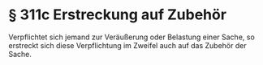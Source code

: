 # § 311c Erstreckung auf Zubehör
Verpflichtet sich jemand zur Veräußerung oder Belastung einer Sache, so erstreckt sich diese Verpflichtung im Zweifel auch auf das Zubehör der Sache.